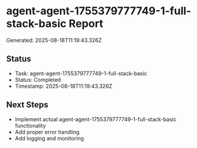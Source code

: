 # agent-agent-1755379777749-1-full-stack-basic Report

Generated: 2025-08-18T11:19:43.326Z

## Status
- Task: agent-agent-1755379777749-1-full-stack-basic
- Status: Completed
- Timestamp: 2025-08-18T11:19:43.326Z

## Next Steps
- Implement actual agent-agent-1755379777749-1-full-stack-basic functionality
- Add proper error handling
- Add logging and monitoring
